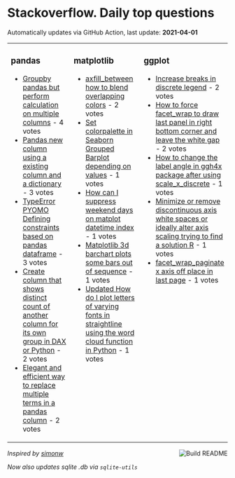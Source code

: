 # Stackoverflow. Daily top questions 

Automatically updates via GitHub Action, last update: **<!-- date starts -->2021-04-01<!-- date ends -->**


<table><tr><td valign="top" width="33%">

### pandas
<!-- pandas starts -->
* [Groupby pandas but perform calculation on multiple columns](https://stackoverflow.com/questions/66910047/groupby-pandas-but-perform-calculation-on-multiple-columns) - 4 votes
* [Pandas new column using a existing column and a dictionary](https://stackoverflow.com/questions/66909332/pandas-new-column-using-a-existing-column-and-a-dictionary) - 3 votes
* [TypeError PYOMO Defining constraints based on pandas dataframe](https://stackoverflow.com/questions/66903101/typeerror-pyomo-defining-constraints-based-on-pandas-dataframe) - 3 votes
* [Create column that shows distinct count of another column for its own group in DAX or Python](https://stackoverflow.com/questions/66908781/create-column-that-shows-distinct-count-of-another-column-for-its-own-group-in-d) - 2 votes
* [Elegant and efficient way to replace multiple terms in a pandas column](https://stackoverflow.com/questions/66905690/elegant-and-efficient-way-to-replace-multiple-terms-in-a-pandas-column) - 2 votes
<!-- pandas ends -->
</td><td valign="top" width="34%">


### matplotlib
<!-- matplotlib starts -->
* [axfill_between how to blend overlapping colors](https://stackoverflow.com/questions/66902694/ax-fill-between-how-to-blend-overlapping-colors) - 2 votes
* [Set colorpalette in Seaborn Grouped Barplot depending on values](https://stackoverflow.com/questions/66905822/set-color-palette-in-seaborn-grouped-barplot-depending-on-values) - 1 votes
* [How can I suppress weekend days on matplot datetime index](https://stackoverflow.com/questions/66910139/how-can-i-suppress-weekend-days-on-matplot-datetime-index) - 1 votes
* [Matplotlib 3d barchart plots some bars out of sequence](https://stackoverflow.com/questions/66910034/matplotlib-3d-barchart-plots-some-bars-out-of-sequence) - 1 votes
* [Updated How do I plot letters of varying fonts in straightline using the word cloud function in Python](https://stackoverflow.com/questions/66906973/updated-how-do-i-plot-letters-of-varying-fonts-in-straight-line-using-the-word) - 1 votes
<!-- matplotlib ends -->
</td><td valign="top" width="34%">


### ggplot
<!-- ggplot2 starts -->
* [Increase breaks in discrete legend](https://stackoverflow.com/questions/66903039/increase-breaks-in-discrete-legend) - 2 votes
* [How to force facet_wrap to draw last panel in right bottom corner and leave the white gap](https://stackoverflow.com/questions/66906245/how-to-force-facet-wrap-to-draw-last-panel-in-right-bottom-corner-and-leave-the) - 2 votes
* [How to change the label angle in ggh4x package after using scale_x_discrete](https://stackoverflow.com/questions/66898266/how-to-change-the-label-angle-in-ggh4x-package-after-using-scale-x-discrete) - 1 votes
* [Minimize or remove discontinuous axis white spaces or ideally alter axis scaling  trying to find a solution  R](https://stackoverflow.com/questions/66908897/minimize-or-remove-discontinuous-axis-white-spaces-or-ideally-alter-axis-scalin) - 1 votes
* [facet_wrap_paginate x axis off place in last page](https://stackoverflow.com/questions/66907933/facet-wrap-paginate-x-axis-off-place-in-last-page) - 1 votes
<!-- ggplot2 ends -->
</td></tr></table>

<a href="https://github.com/hp0404/hp0404/actions"><img src="https://github.com/hp0404/hp0404/workflows/Build%20README/badge.svg" align="right" alt="Build README"></a> <p>*Inspired by  [simonw](https://github.com/simonw/simonw)*</p> <p> *Now also updates sqlite .db via `sqlite-utils`* </p>
